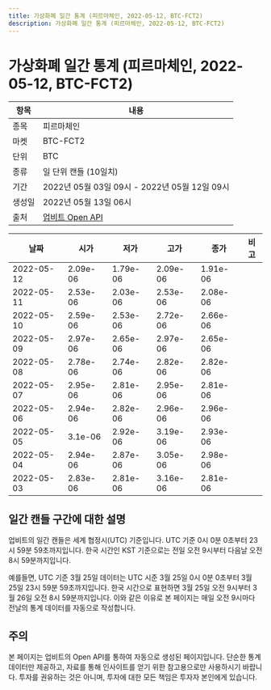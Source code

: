 ```yaml
---
title: 가상화폐 일간 통계 (피르마체인, 2022-05-12, BTC-FCT2)
description: 가상화폐 일간 통계 (피르마체인, 2022-05-12, BTC-FCT2)
---
```



가상화폐 일간 통계 (피르마체인, 2022-05-12, BTC-FCT2)
===

|항목|내용|
|--|--|
|종목|피르마체인|
|마켓|BTC-FCT2|
|단위|BTC|
|종류|일 단위 캔들 (10일치)|
|기간|2022년 05월 03일 09시 - 2022년 05월 12일 09시|
|생성일|2022년 05월 13일 06시|
|출처|[업비트 Open API](https://docs.upbit.com)|


|날짜|시가|저가|고가|종가|비고|
|--|--|--|--|--|--|
|2022-05-12|2.09e-06|1.79e-06|2.09e-06|1.91e-06|    |
|2022-05-11|2.53e-06|2.03e-06|2.53e-06|2.08e-06|    |
|2022-05-10|2.59e-06|2.53e-06|2.72e-06|2.66e-06|    |
|2022-05-09|2.97e-06|2.65e-06|2.97e-06|2.65e-06|    |
|2022-05-08|2.78e-06|2.74e-06|2.82e-06|2.82e-06|    |
|2022-05-07|2.95e-06|2.81e-06|2.95e-06|2.81e-06|    |
|2022-05-06|2.94e-06|2.82e-06|2.96e-06|2.96e-06|    |
|2022-05-05|3.1e-06|2.92e-06|3.19e-06|2.93e-06|    |
|2022-05-04|2.94e-06|2.87e-06|3.05e-06|2.98e-06|    |
|2022-05-03|2.83e-06|2.81e-06|3.16e-06|2.81e-06|    |


일간 캔들 구간에 대한 설명
---


업비트의 일간 캔들은 세계 협정시(UTC) 기준입니다. 
UTC 기준 0시 0분 0초부터 23시 59분 59초까지입니다. 
한국 시간인 KST 기준으로는 전일 오전 9시부터 다음날 오전 8시 59분까지입니다. 


예를들면, UTC 기준 3월 25일 데이터는 UTC 시준 3월 25일 0시 0분 0초부터 3월 25일 23시 59분 59초까지입니다. 
한국 시간으로 표현하면 3월 25일 오전 9시부터 3월 26일 오전 8시 59분까지입니다. 
이와 같은 이유로 본 페이지는 매일 오전 9시마다 전날의 통계 데이터를 자동으로 작성합니다. 


주의
---


본 페이지는 업비트의 Open API를 통하여 자동으로 생성된 페이지입니다. 
단순한 통계 데이터만 제공하고, 자료를 통해 인사이트를 얻기 위한 참고용으로만 사용하시기 바랍니다. 
투자를 권유하는 것은 아니며, 투자에 대한 모든 책임은 투자자 본인에게 있습니다. 
